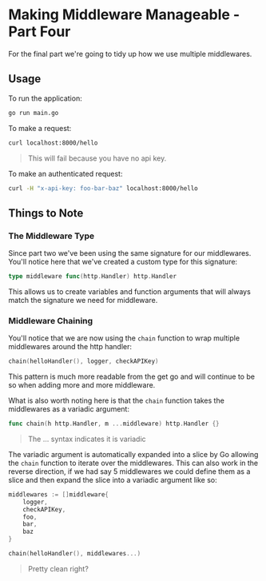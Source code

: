 # Making Middleware Manageable - Part Four
For the final part we're going to tidy up how we use multiple middlewares.

## Usage
To run the application:
```bash
go run main.go
```

To make a request:
```bash
curl localhost:8000/hello
```
> This will fail because you have no api key.

To make an authenticated request:
```bash
curl -H "x-api-key: foo-bar-baz" localhost:8000/hello
```

## Things to Note
### The Middleware Type
Since part two we've been using the same signature for our middlewares. You'll
notice here that we've created a custom type for this signature:
```go
type middleware func(http.Handler) http.Handler
```
This allows us to create variables and function arguments that will always match
the signature we need for middleware.

### Middleware Chaining
You'll notice that we are now using the `chain` function to wrap multiple
middlewares around the http handler:
```go
chain(helloHandler(), logger, checkAPIKey)
```
This pattern is much more readable from the get go and will continue to be so
when adding more and more middleware.

What is also worth noting here is that the `chain` function takes the middlewares
as a variadic argument:
```go
func chain(h http.Handler, m ...middleware) http.Handler {}
```
> The ... syntax indicates it is variadic

The variadic argument is automatically expanded into a slice by Go allowing the
`chain` function to iterate over the middlewares. This can also work in the
reverse direction, if we had say 5 middlewares we could define them as a slice
and then expand the slice into a variadic argument like so:
```go
middlewares := []middleware{
	logger,
	checkAPIKey,
	foo,
	bar,
	baz
}

chain(helloHandler(), middlewares...)
```
> Pretty clean right?